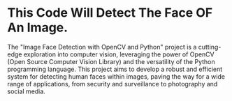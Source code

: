 # This Code Will Detect The Face OF An Image. 
The "Image Face Detection with OpenCV and Python" project is a cutting-edge exploration into computer vision, leveraging the power of OpenCV (Open Source Computer Vision Library) and the versatility of the Python programming language. This project aims to develop a robust and efficient system for detecting human faces within images, paving the way for a wide range of applications, from security and surveillance to photography and social media.
